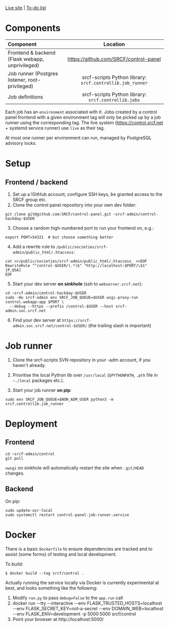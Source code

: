 [Live site](https://control.srcf.net) | [To-do list](https://kanboard.srcf.net/board/1)

# Components

|Component|Location|
|:--------|:------:|
|Frontend & backend (Flask webapp, unprivileged)|https://github.com/SRCF/control-panel|
|Job runner (Postgres listener, root-privileged)|srcf-scripts Python library: `srcf.controllib.job_runner`|
|Job definitions|srcf-scripts Python library: `srcf.controllib.jobs`|

Each job has an `environment` associated with it.  Jobs created by a control panel frontend with a given environment tag will only be picked up by a job runner using the corresponding tag.  The live system (https://control.srcf.net + systemd service runner) use `live` as their tag.

At most one runner per environment can run, managed by PostgreSQL advisory locks.

# Setup

## Frontend / backend

1. Set up a !GitHub account, configure SSH keys, be granted access to the SRCF group etc.
2. Clone the control panel repository into your own dev folder:
```
git clone git@github.com:SRCF/control-panel.git ~srcf-admin/control-hackday-$USER
```
3. Choose a random high-numbered port to run your frontend on, e.g.:
```
export PORT=54321  # but choose something better
```
4. Add a rewrite rule to `/public/societies/srcf-admin/public_html/.htaccess`:
```
cat >>/public/societies/srcf-admin/public_html/.htaccess_ <<EOF
RewriteRule "^control-$USER/(.*)$" "http://localhost:$PORT/\$1" [P,QSA]
EOF
```
5. Start your dev server **on sinkhole** (ssh to `webserver.srcf.net`):
```
cd ~srcf-admin/control-hackday-$USER
sudo -Hu srcf-admin env SRCF_JOB_QUEUE=$USER wsgi-proxy-run control.webapp:app $PORT \
  --debug --https --prefix /control-$USER --host srcf-admin.soc.srcf.net
```
6. Find your dev server at `https://srcf-admin.soc.srcf.net/control-$USER/` (the trailing slash is important)

# Job runner

 1. Clone the srcf-scripts SVN repository in your -adm account, if you haven't already.

 2. Prioritise the local Python lib over `/usr/local` (`$PYTHONPATH`, `.pth` file in `~./local` packages etc.).

 3. Start your job runner **on pip**:
```
sudo env SRCF_JOB_QUEUE=$NON_ADM_USER python3 -m srcf.controllib.job_runner
```


# Deployment
## Frontend

```
cd ~srcf-admin/control
git pull
```

`uwsgi` on sinkhole will automatically restart the site when `.git/HEAD` changes.

## Backend

On pip:

```
sudo update-usr-local
sudo systemctl restart control-panel-job-runner.service
```

# Docker

There is a basic `Dockerfile` to ensure dependencies are tracked and to assist (some forms) of testing and local development.

To build:

    $ docker build --tag srcf/control .

Actually running the service locally via Docker is currently experimental at best, and looks something like the following:

1. Modify `run.py` to pass `debug=False` to the `app.run` call
2. docker run --tty --interactive --env FLASK_TRUSTED_HOSTS=localhost --env FLASK_SECRET_KEY=not-a-secret --env DOMAIN_WEB=localhost --env FLASK_ENV=development -p 5000:5000 srcf/control
3. Point your browser at http://localhost:5000/
